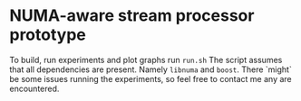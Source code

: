 # NUMA-aware stream processor prototype

To build, run experiments and plot graphs run `run.sh`
The script assumes that all dependencies are present. Namely `libnuma` and `boost`.
There \`might\` be some issues running the experiments, so feel free to contact me any are encountered.
